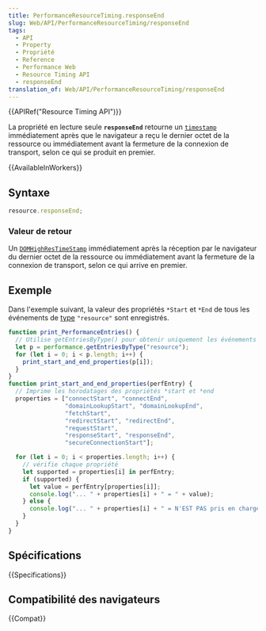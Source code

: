 ```yaml
---
title: PerformanceResourceTiming.responseEnd
slug: Web/API/PerformanceResourceTiming/responseEnd
tags:
  - API
  - Property
  - Propriété
  - Reference
  - Performance Web
  - Resource Timing API
  - responseEnd
translation_of: Web/API/PerformanceResourceTiming/responseEnd
---
```


{{APIRef("Resource Timing API")}}

La propriété en lecture seule **`responseEnd`** retourne un [`timestamp`](/fr/docs/Web/API/DOMHighResTimeStamp) immédiatement après que le navigateur a reçu le dernier octet de la ressource ou immédiatement avant la fermeture de la connexion de transport, selon ce qui se produit en premier.

{{AvailableInWorkers}}

## Syntaxe

```js
resource.responseEnd;
```

### Valeur de retour

Un [`DOMHighResTimeStamp`](/fr/docs/Web/API/DOMHighResTimeStamp) immédiatement après la réception par le navigateur du dernier octet de la ressource ou immédiatement avant la fermeture de la connexion de transport, selon ce qui arrive en premier.

## Exemple

Dans l'exemple suivant, la valeur des propriétés `*Start` et `*End` de tous les événements de [type](/fr/docs/Web/API/PerformanceEntry/entryType) `"resource"` sont enregistrés.

```js
function print_PerformanceEntries() {
  // Utilise getEntriesByType() pour obtenir uniquement les événements "resource"
  let p = performance.getEntriesByType("resource");
  for (let i = 0; i < p.length; i++) {
    print_start_and_end_properties(p[i]);
  }
}
function print_start_and_end_properties(perfEntry) {
  // Imprime les horodatages des propriétés *start et *end
  properties = ["connectStart", "connectEnd",
                "domainLookupStart", "domainLookupEnd",
                "fetchStart",
                "redirectStart", "redirectEnd",
                "requestStart",
                "responseStart", "responseEnd",
                "secureConnectionStart"];

  for (let i = 0; i < properties.length; i++) {
    // vérifie chaque propriété
    let supported = properties[i] in perfEntry;
    if (supported) {
      let value = perfEntry[properties[i]];
      console.log("... " + properties[i] + " = " + value);
    } else {
      console.log("... " + properties[i] + " = N'EST PAS pris en charge");
    }
  }
}
```

## Spécifications

{{Specifications}}

## Compatibilité des navigateurs

{{Compat}}

